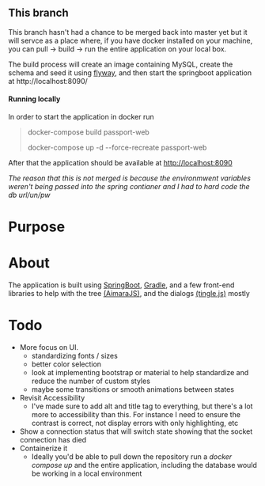 ## This branch
This branch hasn't had a chance to be merged back into master yet 
but it will servce as a place where, if you have docker installed on 
your machine, you can pull -> build -> run the entire application on 
your local box.  

The build process will create an image containing MySQL, create the schema and 
seed it using [flyway](https://flywaydb.org/), and then start the springboot application at  http://localhost:8090/

#### Running locally
In order to start the application in docker run
>docker-compose build passport-web
>
>docker-compose up -d --force-recreate  passport-web

After that the application should be available at [http://localhost:8090](http://localhost:8090)

_The reason that this is not merged is because the environmwent variables weren't
being passed into the spring contianer and I had to hard code the db  url/un/pw_


# Purpose

# About
The application is built using [SpringBoot](https://spring.io/projects/spring-boot), 
[Gradle](https://gradle.org/), and a few front-end libraries to help with the tree [(AimaraJS)](https://github.com/rafaelthca/aimaraJS/wiki/Usage), 
and the dialogs [(tingle.js)](https://tingle.robinparisi.com/) mostly 

# Todo
* More focus on UI.  
    * standardizing fonts / sizes
    * better color selection
    * look at implementing bootstrap or material to help standardize and reduce the number of custom styles
    * maybe some transitions or smooth animations between states
* Revisit Accessibility
    * I've made sure to add alt and title tag to everything, but there's a lot more to accessibility than this.  For instance I need to ensure the contrast is correct, not display errors with only highlighting, etc
* Show a connection status that will switch state showing that the socket connection has died
* Containerize it
  * Ideally you'd be able to pull down the repository run a _docker compose up_ and the entire application, including the database would be working in a local environment   
    
